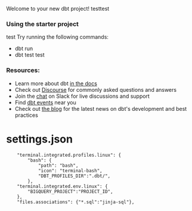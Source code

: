 Welcome to your new dbt project!
testtest
### Using the starter project
test
Try running the following commands:
- dbt run
- dbt test
test

### Resources:
- Learn more about dbt [in the docs](https://docs.getdbt.com/docs/introduction)
- Check out [Discourse](https://discourse.getdbt.com/) for commonly asked questions and answers
- Join the [chat](https://community.getdbt.com/) on Slack for live discussions and support
- Find [dbt events](https://events.getdbt.com) near you
- Check out [the blog](https://blog.getdbt.com/) for the latest news on dbt's development and best practices

# settings.json
```
    "terminal.integrated.profiles.linux": {
        "bash": {
            "path": "bash",
            "icon": "terminal-bash",
            "DBT_PROFILES_DIR":".dbt/",
        },
    "terminal.integrated.env.linux": {
        "BIGQUERY_PROJECT":"PROJECT_ID",
    },
    "files.associations": {"*.sql":"jinja-sql"},
```
